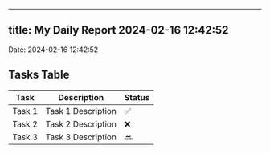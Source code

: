 
---
title: My Daily Report 2024-02-16 12:42:52
---

Date: 2024-02-16 12:42:52

## Tasks Table

| Task | Description | Status |
|------|-------------|--------|
| Task 1 | Task 1 Description | ✅ |
| Task 2 | Task 2 Description | ❌ |
| Task 3 | Task 3 Description | 🔜 |
